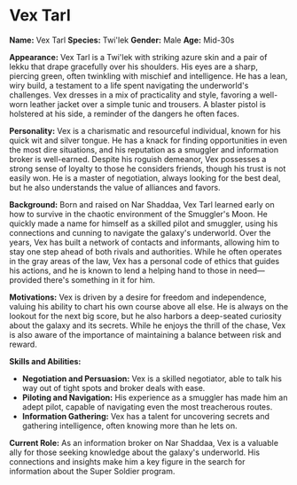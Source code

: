 
# Vex Tarl

**Name:** Vex Tarl
**Species:** Twi'lek
**Gender:** Male
**Age:** Mid-30s

**Appearance:** Vex Tarl is a Twi'lek with striking azure skin and a pair of lekku that drape gracefully over his shoulders. His eyes are a sharp, piercing green, often twinkling with mischief and intelligence. He has a lean, wiry build, a testament to a life spent navigating the underworld's challenges. Vex dresses in a mix of practicality and style, favoring a well-worn leather jacket over a simple tunic and trousers. A blaster pistol is holstered at his side, a reminder of the dangers he often faces.

**Personality:** Vex is a charismatic and resourceful individual, known for his quick wit and silver tongue. He has a knack for finding opportunities in even the most dire situations, and his reputation as a smuggler and information broker is well-earned. Despite his roguish demeanor, Vex possesses a strong sense of loyalty to those he considers friends, though his trust is not easily won. He is a master of negotiation, always looking for the best deal, but he also understands the value of alliances and favors.

**Background:** Born and raised on Nar Shaddaa, Vex Tarl learned early on how to survive in the chaotic environment of the Smuggler's Moon. He quickly made a name for himself as a skilled pilot and smuggler, using his connections and cunning to navigate the galaxy's underworld. Over the years, Vex has built a network of contacts and informants, allowing him to stay one step ahead of both rivals and authorities. While he often operates in the gray areas of the law, Vex has a personal code of ethics that guides his actions, and he is known to lend a helping hand to those in need—provided there's something in it for him.

**Motivations:** Vex is driven by a desire for freedom and independence, valuing his ability to chart his own course above all else. He is always on the lookout for the next big score, but he also harbors a deep-seated curiosity about the galaxy and its secrets. While he enjoys the thrill of the chase, Vex is also aware of the importance of maintaining a balance between risk and reward.

**Skills and Abilities:**
- **Negotiation and Persuasion:** Vex is a skilled negotiator, able to talk his way out of tight spots and broker deals with ease.
- **Piloting and Navigation:** His experience as a smuggler has made him an adept pilot, capable of navigating even the most treacherous routes.
- **Information Gathering:** Vex has a talent for uncovering secrets and gathering intelligence, often knowing more than he lets on.

**Current Role:** As an information broker on Nar Shaddaa, Vex is a valuable ally for those seeking knowledge about the galaxy's underworld. His connections and insights make him a key figure in the search for information about the Super Soldier program.
